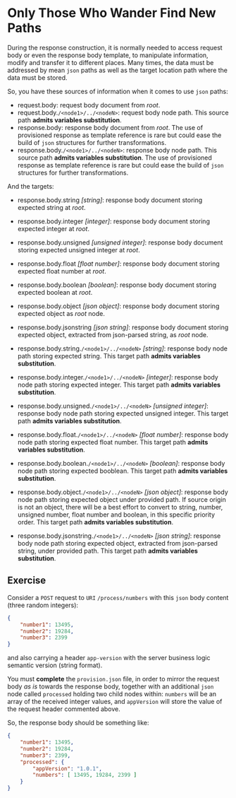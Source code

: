 # Only Those Who Wander Find New Paths

During the response construction, it is normally needed to access request body or even the response body template, to manipulate information, modify and transfer it to different places. Many times, the data must be addressed by mean `json` paths as well as the target location path where the data must be stored.

So, you have these sources of information when it comes to use `json` paths:

- request.body: request body document from *root*.
- request.body.`/<node1>/../<nodeN>`: request body node path. This source path **admits variables substitution**.
- response.body: response body document from *root*. The use of provisioned response as template reference is rare but could ease the build of `json` structures for further transformations.
- response.body.`/<node1>/../<nodeN>`: response body node path. This source path **admits variables substitution**. The use of provisioned response as template reference is rare but could ease the build of `json` structures for further transformations.

And the targets:

- response.body.string *[string]*: response body document storing expected string at *root*.

- response.body.integer *[integer]*: response body document storing expected integer at *root*.

- response.body.unsigned *[unsigned integer]*: response body document storing expected unsigned integer at *root*.

- response.body.float *[float number]*: response body document storing expected float number at *root*.

- response.body.boolean *[boolean]*: response body document storing expected boolean at *root*.

- response.body.object *[json object]*: response body document storing expected object as *root* node.

- response.body.jsonstring *[json string]*: response body document storing expected object, extracted from json-parsed string, as *root* node.

- response.body.string.`/<node1>/../<nodeN>` *[string]*: response body node path storing expected string. This target path **admits variables substitution**.

- response.body.integer.`/<node1>/../<nodeN>` *[integer]*: response body node path storing expected integer. This target path **admits variables substitution**.

- response.body.unsigned.`/<node1>/../<nodeN>` *[unsigned integer]*: response body node path storing expected unsigned integer. This target path **admits variables substitution**.

- response.body.float.`/<node1>/../<nodeN>` *[float number]*: response body node path storing expected float number. This target path **admits variables substitution**.

- response.body.boolean.`/<node1>/../<nodeN>` *[boolean]*: response body node path storing expected booblean. This target path **admits variables substitution**.

- response.body.object.`/<node1>/../<nodeN>` *[json object]*: response body node path storing expected object under provided path. If source origin is not an object, there will be a best effort to convert to string, number, unsigned number, float number and boolean, in this specific priority order. This target path **admits variables substitution**.

- response.body.jsonstring.`/<node1>/../<nodeN>` *[json string]*: response body node path storing expected object, extracted from json-parsed string, under provided path. This target path **admits variables substitution**.

## Exercise

Consider a `POST` request to `URI` `/process/numbers` with this `json` body content (three random integers):

```json
{
    "number1": 13495,
    "number2": 19284,
    "number3": 2399
}
```

and also carrying a header `app-version` with the server business logic semantic version (string format).

You must **complete** the `provision.json` file, in order to mirror the request body *as is* towards the response body, together with an additional `json` node called `processed` holding two child nodes within: `numbers` will be an array of the received integer values, and `appVersion` will store the value of the request header commented above.

So, the response body should be something like:

```json
{
    "number1": 13495,
    "number2": 19284,
    "number3": 2399,
    "processed": {
        "appVersion": "1.0.1",
        "numbers": [ 13495, 19284, 2399 ]
    }
}
```


